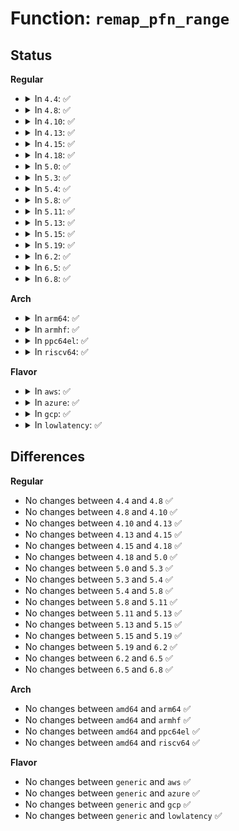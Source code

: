 # Function: <code>remap_pfn_range</code>

## Status
<b>Regular</b>
<ul>
<li>
<details>
<summary>In <code>4.4</code>: ✅</summary>

```c
int remap_pfn_range(struct vm_area_struct *vma, long unsigned int addr, long unsigned int pfn, long unsigned int size, pgprot_t prot);
```

**Collision:** Unique Global

**Inline:** No

**Transformation:** False

**Instances:**

```
In mm/memory.c (ffffffff811c0850)
Location: mm/memory.c:1694
Inline: False
Direct callers:
  - arch/x86/entry/vdso/vma.c:map_vdso
  - arch/x86/entry/vdso/vma.c:map_vdso
  - mm/memory.c:vm_iomap_memory
  - fs/proc/vmcore.c:remap_oldmem_pfn_range
  - fs/proc/vmcore.c:mmap_vmcore
  - drivers/xen/xenbus/xenbus_dev_backend.c:xenbus_backend_mmap
  - drivers/char/mem.c:mmap_mem
  - drivers/char/agp/frontend.c:agp_mmap
  - drivers/base/dma-mapping.c:dma_common_mmap
  - arch/x86/pci/i386.c:pci_mmap_page_range
```
**Symbols:**

```
ffffffff811c0850-ffffffff811c0c77: remap_pfn_range (STB_GLOBAL)
```
</details>
</li>
<li>
<details>
<summary>In <code>4.8</code>: ✅</summary>

```c
int remap_pfn_range(struct vm_area_struct *vma, long unsigned int addr, long unsigned int pfn, long unsigned int size, pgprot_t prot);
```

**Collision:** Unique Global

**Inline:** No

**Transformation:** False

**Instances:**

```
In mm/memory.c (ffffffff811dc240)
Location: mm/memory.c:1756
Inline: False
Direct callers:
  - mm/memory.c:vm_iomap_memory
  - fs/proc/vmcore.c:mmap_vmcore
  - fs/proc/vmcore.c:remap_oldmem_pfn_range
  - drivers/xen/xenbus/xenbus_dev_backend.c:xenbus_backend_mmap
  - drivers/char/mem.c:mmap_mem
  - drivers/char/agp/frontend.c:agp_mmap
  - drivers/base/dma-mapping.c:dma_common_mmap
  - drivers/usb/core/devio.c:usbdev_mmap
  - arch/x86/pci/i386.c:pci_mmap_page_range
```
**Symbols:**

```
ffffffff811dc240-ffffffff811dc670: remap_pfn_range (STB_GLOBAL)
```
</details>
</li>
<li>
<details>
<summary>In <code>4.10</code>: ✅</summary>

```c
int remap_pfn_range(struct vm_area_struct *vma, long unsigned int addr, long unsigned int pfn, long unsigned int size, pgprot_t prot);
```

**Collision:** Unique Global

**Inline:** No

**Transformation:** False

**Instances:**

```
In mm/memory.c (ffffffff811ebd50)
Location: mm/memory.c:1756
Inline: False
Direct callers:
  - mm/memory.c:vm_iomap_memory
  - fs/proc/vmcore.c:mmap_vmcore
  - fs/proc/vmcore.c:remap_oldmem_pfn_range
  - drivers/xen/xenbus/xenbus_dev_backend.c:xenbus_backend_mmap
  - drivers/char/mem.c:mmap_mem
  - drivers/char/agp/frontend.c:agp_mmap
  - drivers/base/dma-mapping.c:dma_common_mmap
  - drivers/usb/core/devio.c:usbdev_mmap
  - arch/x86/pci/i386.c:pci_mmap_page_range
```
**Symbols:**

```
ffffffff811ebd50-ffffffff811ec17e: remap_pfn_range (STB_GLOBAL)
```
</details>
</li>
<li>
<details>
<summary>In <code>4.13</code>: ✅</summary>

```c
int remap_pfn_range(struct vm_area_struct *vma, long unsigned int addr, long unsigned int pfn, long unsigned int size, pgprot_t prot);
```

**Collision:** Unique Global

**Inline:** No

**Transformation:** False

**Instances:**

```
In mm/memory.c (ffffffff811f6c50)
Location: mm/memory.c:1942
Inline: False
Direct callers:
  - mm/memory.c:vm_iomap_memory
  - fs/proc/vmcore.c:mmap_vmcore
  - fs/proc/vmcore.c:remap_oldmem_pfn_range
  - drivers/pci/mmap.c:pci_mmap_resource_range
  - drivers/xen/xenbus/xenbus_dev_backend.c:xenbus_backend_mmap
  - drivers/char/mem.c:mmap_mem
  - drivers/char/agp/frontend.c:agp_mmap
  - drivers/base/dma-mapping.c:dma_common_mmap
  - drivers/usb/core/devio.c:usbdev_mmap
```
**Symbols:**

```
ffffffff811f6c50-ffffffff811f7094: remap_pfn_range (STB_GLOBAL)
```
</details>
</li>
<li>
<details>
<summary>In <code>4.15</code>: ✅</summary>

```c
int remap_pfn_range(struct vm_area_struct *vma, long unsigned int addr, long unsigned int pfn, long unsigned int size, pgprot_t prot);
```

**Collision:** Unique Global

**Inline:** No

**Transformation:** False

**Instances:**

```
In mm/memory.c (ffffffff8120f180)
Location: mm/memory.c:2059
Inline: False
Direct callers:
  - mm/memory.c:vm_iomap_memory
  - fs/proc/vmcore.c:mmap_vmcore
  - fs/proc/vmcore.c:remap_oldmem_pfn_range
  - drivers/pci/mmap.c:pci_mmap_resource_range
  - drivers/xen/xenbus/xenbus_dev_backend.c:xenbus_backend_mmap
  - drivers/char/mem.c:mmap_mem
  - drivers/char/agp/frontend.c:agp_mmap
  - drivers/base/dma-mapping.c:dma_common_mmap
  - drivers/usb/core/devio.c:usbdev_mmap
```
**Symbols:**

```
ffffffff8120f180-ffffffff8120f638: remap_pfn_range (STB_GLOBAL)
```
</details>
</li>
<li>
<details>
<summary>In <code>4.18</code>: ✅</summary>

```c
int remap_pfn_range(struct vm_area_struct *vma, long unsigned int addr, long unsigned int pfn, long unsigned int size, pgprot_t prot);
```

**Collision:** Unique Global

**Inline:** No

**Transformation:** False

**Instances:**

```
In mm/memory.c (ffffffff8122ef10)
Location: mm/memory.c:2101
Inline: False
Direct callers:
  - kernel/dma/mapping.c:dma_common_mmap
  - mm/memory.c:vm_iomap_memory
  - fs/proc/vmcore.c:mmap_vmcore
  - fs/proc/vmcore.c:remap_oldmem_pfn_range
  - drivers/pci/mmap.c:pci_mmap_resource_range
  - drivers/xen/xenbus/xenbus_dev_backend.c:xenbus_backend_mmap
  - drivers/char/mem.c:mmap_mem
  - drivers/char/agp/frontend.c:agp_mmap
  - drivers/usb/core/devio.c:usbdev_mmap
  - net/xdp/xsk.c:xsk_mmap
```
**Symbols:**

```
ffffffff8122ef10-ffffffff8122f3d4: remap_pfn_range (STB_GLOBAL)
```
</details>
</li>
<li>
<details>
<summary>In <code>5.0</code>: ✅</summary>

```c
int remap_pfn_range(struct vm_area_struct *vma, long unsigned int addr, long unsigned int pfn, long unsigned int size, pgprot_t prot);
```

**Collision:** Unique Global

**Inline:** No

**Transformation:** False

**Instances:**

```
In mm/memory.c (ffffffff81243290)
Location: mm/memory.c:1837
Inline: False
Direct callers:
  - arch/x86/kernel/cpu/resctrl/pseudo_lock.c:pseudo_lock_dev_mmap
  - kernel/dma/mapping.c:dma_common_mmap
  - mm/memory.c:vm_iomap_memory
  - fs/proc/vmcore.c:mmap_vmcore
  - fs/proc/vmcore.c:remap_oldmem_pfn_range
  - drivers/pci/mmap.c:pci_mmap_resource_range
  - drivers/xen/xenbus/xenbus_dev_backend.c:xenbus_backend_mmap
  - drivers/char/mem.c:mmap_mem
  - drivers/char/agp/frontend.c:agp_mmap
  - drivers/usb/core/devio.c:usbdev_mmap
  - net/xdp/xsk.c:xsk_mmap
```
**Symbols:**

```
ffffffff81243290-ffffffff8124376b: remap_pfn_range (STB_GLOBAL)
```
</details>
</li>
<li>
<details>
<summary>In <code>5.3</code>: ✅</summary>

```c
int remap_pfn_range(struct vm_area_struct *vma, long unsigned int addr, long unsigned int pfn, long unsigned int size, pgprot_t prot);
```

**Collision:** Unique Global

**Inline:** No

**Transformation:** False

**Instances:**

```
In mm/memory.c (ffffffff812550c0)
Location: mm/memory.c:1892
Inline: False
Direct callers:
  - arch/x86/kernel/cpu/resctrl/pseudo_lock.c:pseudo_lock_dev_mmap
  - kernel/dma/mapping.c:dma_common_mmap
  - kernel/dma/coherent.c:__dma_mmap_from_coherent
  - mm/memory.c:vm_iomap_memory
  - fs/io_uring.c:io_uring_mmap
  - fs/proc/vmcore.c:mmap_vmcore
  - fs/proc/vmcore.c:remap_oldmem_pfn_range
  - drivers/pci/mmap.c:pci_mmap_resource_range
  - drivers/xen/xenbus/xenbus_dev_backend.c:xenbus_backend_mmap
  - drivers/char/mem.c:mmap_mem
  - drivers/char/agp/frontend.c:agp_mmap
  - drivers/usb/core/devio.c:usbdev_mmap
  - net/xdp/xsk.c:xsk_mmap
```
**Symbols:**

```
ffffffff812550c0-ffffffff812555b7: remap_pfn_range (STB_GLOBAL)
```
</details>
</li>
<li>
<details>
<summary>In <code>5.4</code>: ✅</summary>

```c
int remap_pfn_range(struct vm_area_struct *vma, long unsigned int addr, long unsigned int pfn, long unsigned int size, pgprot_t prot);
```

**Collision:** Unique Global

**Inline:** No

**Transformation:** False

**Instances:**

```
In mm/memory.c (ffffffff81263630)
Location: mm/memory.c:1897
Inline: False
Direct callers:
  - arch/x86/kernel/cpu/resctrl/pseudo_lock.c:pseudo_lock_dev_mmap
  - kernel/dma/mapping.c:dma_common_mmap
  - mm/memory.c:vm_iomap_memory
  - fs/io_uring.c:io_uring_mmap
  - fs/proc/vmcore.c:mmap_vmcore
  - fs/proc/vmcore.c:remap_oldmem_pfn_range
  - drivers/pci/mmap.c:pci_mmap_resource_range
  - drivers/xen/xenbus/xenbus_dev_backend.c:xenbus_backend_mmap
  - drivers/char/mem.c:mmap_mem
  - drivers/char/agp/frontend.c:agp_mmap
  - drivers/vfio/pci/vfio_pci.c:vfio_pci_mmap
  - drivers/usb/core/devio.c:usbdev_mmap
  - net/xdp/xsk.c:xsk_mmap
```
**Symbols:**

```
ffffffff81263630-ffffffff81263b27: remap_pfn_range (STB_GLOBAL)
```
</details>
</li>
<li>
<details>
<summary>In <code>5.8</code>: ✅</summary>

```c
int remap_pfn_range(struct vm_area_struct *vma, long unsigned int addr, long unsigned int pfn, long unsigned int size, pgprot_t prot);
```

**Collision:** Unique Global

**Inline:** No

**Transformation:** False

**Instances:**

```
In mm/memory.c (ffffffff812938a0)
Location: mm/memory.c:2096
Inline: False
Direct callers:
  - arch/x86/kernel/cpu/resctrl/pseudo_lock.c:pseudo_lock_dev_mmap
  - kernel/dma/mapping.c:dma_common_mmap
  - kernel/dma/direct.c:dma_direct_mmap
  - mm/memory.c:vm_iomap_memory
  - fs/io_uring.c:io_uring_mmap
  - fs/proc/vmcore.c:mmap_vmcore
  - fs/proc/vmcore.c:remap_oldmem_pfn_range
  - security/selinux/selinuxfs.c:sel_mmap_handle_status
  - drivers/pci/mmap.c:pci_mmap_resource_range
  - drivers/xen/xenbus/xenbus_dev_backend.c:xenbus_backend_mmap
  - drivers/char/mem.c:mmap_mem
  - drivers/char/agp/frontend.c:agp_mmap
  - drivers/iommu/dma-iommu.c:iommu_dma_mmap
  - drivers/vfio/pci/vfio_pci.c:vfio_pci_mmap_fault
  - drivers/usb/core/devio.c:usbdev_mmap
  - net/xdp/xsk.c:xsk_mmap
```
**Symbols:**

```
ffffffff812938a0-ffffffff81293cc9: remap_pfn_range (STB_GLOBAL)
```
</details>
</li>
<li>
<details>
<summary>In <code>5.11</code>: ✅</summary>

```c
int remap_pfn_range(struct vm_area_struct *vma, long unsigned int addr, long unsigned int pfn, long unsigned int size, pgprot_t prot);
```

**Collision:** Unique Global

**Inline:** No

**Transformation:** False

**Instances:**

```
In mm/memory.c (ffffffff8129e190)
Location: mm/memory.c:2270
Inline: False
Direct callers:
  - arch/x86/kernel/cpu/resctrl/pseudo_lock.c:pseudo_lock_dev_mmap
  - kernel/dma/direct.c:dma_direct_mmap
  - kernel/dma/ops_helpers.c:dma_common_mmap
  - mm/memory.c:vm_iomap_memory
  - fs/io_uring.c:io_uring_mmap
  - fs/proc/vmcore.c:mmap_vmcore
  - fs/proc/vmcore.c:remap_oldmem_pfn_range
  - security/selinux/selinuxfs.c:sel_mmap_handle_status
  - drivers/pci/mmap.c:pci_mmap_resource_range
  - drivers/xen/xenbus/xenbus_dev_backend.c:xenbus_backend_mmap
  - drivers/char/mem.c:mmap_mem
  - drivers/iommu/dma-iommu.c:iommu_dma_mmap
  - drivers/dma-buf/heaps/system_heap.c:system_heap_mmap
  - drivers/vfio/pci/vfio_pci.c:vfio_pci_mmap_fault
  - drivers/usb/core/devio.c:usbdev_mmap
  - net/xdp/xsk.c:xsk_mmap
```
**Symbols:**

```
ffffffff8129e190-ffffffff8129e5e9: remap_pfn_range (STB_GLOBAL)
```
</details>
</li>
<li>
<details>
<summary>In <code>5.13</code>: ✅</summary>

```c
int remap_pfn_range(struct vm_area_struct *vma, long unsigned int addr, long unsigned int pfn, long unsigned int size, pgprot_t prot);
```

**Collision:** Unique Global

**Inline:** No

**Transformation:** False

**Instances:**

```
In mm/memory.c (ffffffff812a3df0)
Location: mm/memory.c:2345
Inline: False
Direct callers:
  - arch/x86/kernel/cpu/resctrl/pseudo_lock.c:pseudo_lock_dev_mmap
  - kernel/dma/mapping.c:dma_mmap_pages
  - kernel/dma/direct.c:dma_direct_mmap
  - kernel/dma/ops_helpers.c:dma_common_mmap
  - mm/memory.c:vm_iomap_memory
  - fs/io_uring.c:io_uring_mmap
  - fs/proc/vmcore.c:mmap_vmcore
  - fs/proc/vmcore.c:remap_oldmem_pfn_range
  - security/selinux/selinuxfs.c:sel_mmap_handle_status
  - drivers/pci/mmap.c:pci_mmap_resource_range
  - drivers/xen/xenbus/xenbus_dev_backend.c:xenbus_backend_mmap
  - drivers/char/mem.c:mmap_mem
  - drivers/iommu/dma-iommu.c:iommu_dma_mmap
  - drivers/dma-buf/heaps/system_heap.c:system_heap_mmap
  - drivers/vfio/pci/vfio_pci.c:vfio_pci_mmap_fault
  - drivers/usb/core/devio.c:usbdev_mmap
  - net/xdp/xsk.c:xsk_mmap
```
**Symbols:**

```
ffffffff812a3df0-ffffffff812a3e89: remap_pfn_range (STB_GLOBAL)
```
</details>
</li>
<li>
<details>
<summary>In <code>5.15</code>: ✅</summary>

```c
int remap_pfn_range(struct vm_area_struct *vma, long unsigned int addr, long unsigned int pfn, long unsigned int size, pgprot_t prot);
```

**Collision:** Unique Global

**Inline:** No

**Transformation:** False

**Instances:**

```
In mm/memory.c (ffffffff812e5110)
Location: mm/memory.c:2440
Inline: False
Direct callers:
  - arch/x86/kernel/cpu/resctrl/pseudo_lock.c:pseudo_lock_dev_mmap
  - kernel/dma/mapping.c:dma_mmap_pages
  - kernel/dma/direct.c:dma_direct_mmap
  - kernel/dma/ops_helpers.c:dma_common_mmap
  - mm/memory.c:vm_iomap_memory
  - fs/io_uring.c:io_uring_mmap
  - fs/proc/vmcore.c:mmap_vmcore
  - fs/proc/vmcore.c:remap_oldmem_pfn_range
  - security/selinux/selinuxfs.c:sel_mmap_handle_status
  - drivers/pci/mmap.c:pci_mmap_resource_range
  - drivers/xen/xenbus/xenbus_dev_backend.c:xenbus_backend_mmap
  - drivers/char/mem.c:mmap_mem
  - drivers/iommu/dma-iommu.c:iommu_dma_mmap
  - drivers/dma-buf/heaps/system_heap.c:system_heap_mmap
  - drivers/vfio/pci/vfio_pci_core.c:vfio_pci_mmap_fault
  - drivers/usb/core/devio.c:usbdev_mmap
  - net/xdp/xsk.c:xsk_mmap
```
**Symbols:**

```
ffffffff812e5110-ffffffff812e51a9: remap_pfn_range (STB_GLOBAL)
```
</details>
</li>
<li>
<details>
<summary>In <code>5.19</code>: ✅</summary>

```c
int remap_pfn_range(struct vm_area_struct *vma, long unsigned int addr, long unsigned int pfn, long unsigned int size, pgprot_t prot);
```

**Collision:** Unique Global

**Inline:** No

**Transformation:** False

**Instances:**

```
In mm/memory.c (ffffffff81346ab0)
Location: mm/memory.c:2533
Inline: False
Direct callers:
  - arch/x86/kernel/cpu/resctrl/pseudo_lock.c:pseudo_lock_dev_mmap
  - kernel/dma/mapping.c:dma_mmap_pages
  - kernel/dma/direct.c:dma_direct_mmap
  - kernel/dma/ops_helpers.c:dma_common_mmap
  - mm/memory.c:vm_iomap_memory
  - fs/proc/vmcore.c:mmap_vmcore
  - fs/proc/vmcore.c:remap_oldmem_pfn_range
  - security/selinux/selinuxfs.c:sel_mmap_handle_status
  - io_uring/io_uring.c:io_uring_mmap
  - drivers/pci/mmap.c:pci_mmap_resource_range
  - drivers/xen/xenbus/xenbus_dev_backend.c:xenbus_backend_mmap
  - drivers/char/mem.c:mmap_mem
  - drivers/iommu/dma-iommu.c:iommu_dma_mmap
  - drivers/dma-buf/heaps/system_heap.c:system_heap_mmap
  - drivers/vfio/pci/vfio_pci_core.c:vfio_pci_mmap_fault
  - drivers/usb/core/devio.c:usbdev_mmap
  - net/xdp/xsk.c:xsk_mmap
```
**Symbols:**

```
ffffffff81346ab0-ffffffff81346b67: remap_pfn_range (STB_GLOBAL)
```
</details>
</li>
<li>
<details>
<summary>In <code>6.2</code>: ✅</summary>

```c
int remap_pfn_range(struct vm_area_struct *vma, long unsigned int addr, long unsigned int pfn, long unsigned int size, pgprot_t prot);
```

**Collision:** Unique Global

**Inline:** No

**Transformation:** False

**Instances:**

```
In mm/memory.c (ffffffff813beea0)
Location: mm/memory.c:2504
Inline: False
Direct callers:
  - arch/x86/kernel/cpu/resctrl/pseudo_lock.c:pseudo_lock_dev_mmap
  - kernel/dma/mapping.c:dma_mmap_pages
  - kernel/dma/direct.c:dma_direct_mmap
  - kernel/dma/ops_helpers.c:dma_common_mmap
  - mm/memory.c:vm_iomap_memory
  - fs/proc/vmcore.c:mmap_vmcore
  - fs/proc/vmcore.c:remap_oldmem_pfn_range
  - security/selinux/selinuxfs.c:sel_mmap_handle_status
  - io_uring/io_uring.c:io_uring_mmap
  - drivers/pci/mmap.c:pci_mmap_resource_range
  - drivers/xen/xenbus/xenbus_dev_backend.c:xenbus_backend_mmap
  - drivers/char/mem.c:mmap_mem
  - drivers/iommu/dma-iommu.c:iommu_dma_mmap
  - drivers/dma-buf/heaps/system_heap.c:system_heap_mmap
  - drivers/usb/core/devio.c:usbdev_mmap
  - net/xdp/xsk.c:xsk_mmap
```
**Symbols:**

```
ffffffff813beea0-ffffffff813bef57: remap_pfn_range (STB_GLOBAL)
```
</details>
</li>
<li>
<details>
<summary>In <code>6.5</code>: ✅</summary>

```c
int remap_pfn_range(struct vm_area_struct *vma, long unsigned int addr, long unsigned int pfn, long unsigned int size, pgprot_t prot);
```

**Collision:** Unique Global

**Inline:** No

**Transformation:** False

**Instances:**

```
In mm/memory.c (ffffffff813f3b10)
Location: mm/memory.c:2504
Inline: False
Direct callers:
  - arch/x86/kernel/cpu/resctrl/pseudo_lock.c:pseudo_lock_dev_mmap
  - kernel/dma/mapping.c:dma_mmap_pages
  - kernel/dma/direct.c:dma_direct_mmap
  - kernel/dma/ops_helpers.c:dma_common_mmap
  - mm/memory.c:vm_iomap_memory
  - fs/proc/vmcore.c:mmap_vmcore
  - fs/proc/vmcore.c:remap_oldmem_pfn_range
  - security/selinux/selinuxfs.c:sel_mmap_handle_status
  - io_uring/io_uring.c:io_uring_mmap
  - drivers/pci/mmap.c:pci_mmap_resource_range
  - drivers/xen/xenbus/xenbus_dev_backend.c:xenbus_backend_mmap
  - drivers/char/mem.c:mmap_mem
  - drivers/iommu/dma-iommu.c:iommu_dma_mmap
  - drivers/dma-buf/heaps/system_heap.c:system_heap_mmap
  - drivers/usb/core/devio.c:usbdev_mmap
```
**Symbols:**

```
ffffffff813f3b10-ffffffff813f3bcc: remap_pfn_range (STB_GLOBAL)
```
</details>
</li>
<li>
<details>
<summary>In <code>6.8</code>: ✅</summary>

```c
int remap_pfn_range(struct vm_area_struct *vma, long unsigned int addr, long unsigned int pfn, long unsigned int size, pgprot_t prot);
```

**Collision:** Unique Global

**Inline:** No

**Transformation:** False

**Instances:**

```
In mm/memory.c (ffffffff8141e7a0)
Location: mm/memory.c:2527
Inline: False
Direct callers:
  - arch/x86/kernel/cpu/resctrl/pseudo_lock.c:pseudo_lock_dev_mmap
  - kernel/dma/mapping.c:dma_mmap_pages
  - kernel/dma/direct.c:dma_direct_mmap
  - kernel/dma/ops_helpers.c:dma_common_mmap
  - mm/memory.c:vm_iomap_memory
  - fs/proc/vmcore.c:mmap_vmcore
  - fs/proc/vmcore.c:remap_oldmem_pfn_range
  - security/selinux/selinuxfs.c:sel_mmap_handle_status
  - io_uring/io_uring.c:io_uring_mmap
  - drivers/pci/mmap.c:pci_mmap_resource_range
  - drivers/xen/xenbus/xenbus_dev_backend.c:xenbus_backend_mmap
  - drivers/char/mem.c:mmap_mem
  - drivers/iommu/dma-iommu.c:iommu_dma_mmap
  - drivers/dma-buf/heaps/system_heap.c:system_heap_mmap
  - drivers/usb/core/devio.c:usbdev_mmap
```
**Symbols:**

```
ffffffff8141e7a0-ffffffff8141e85c: remap_pfn_range (STB_GLOBAL)
```
</details>
</li>
</ul>
<b>Arch</b>
<ul>
<li>
<details>
<summary>In <code>arm64</code>: ✅</summary>

```c
int remap_pfn_range(struct vm_area_struct *vma, long unsigned int addr, long unsigned int pfn, long unsigned int size, pgprot_t prot);
```

**Collision:** Unique Global

**Inline:** No

**Transformation:** False

**Instances:**

```
In mm/memory.c (ffff8000102fa850)
Location: mm/memory.c:1897
Inline: False
Direct callers:
  - kernel/dma/mapping.c:dma_common_mmap
  - kernel/dma/coherent.c:__dma_mmap_from_coherent
  - mm/memory.c:vm_iomap_memory
  - fs/io_uring.c:io_uring_mmap
  - fs/proc/vmcore.c:mmap_vmcore
  - fs/proc/vmcore.c:remap_oldmem_pfn_range
  - drivers/pci/mmap.c:pci_mmap_resource_range
  - drivers/video/fbdev/amba-clcd.c:clcdfb_of_vram_mmap
  - drivers/xen/xenbus/xenbus_dev_backend.c:xenbus_backend_mmap
  - drivers/char/mem.c:mmap_mem
  - drivers/iommu/dma-iommu.c:iommu_dma_mmap
  - drivers/usb/core/devio.c:usbdev_mmap
  - net/xdp/xsk.c:xsk_mmap
```
**Symbols:**

```
ffff8000102fa850-ffff8000102fac00: remap_pfn_range (STB_GLOBAL)
```
</details>
</li>
<li>
<details>
<summary>In <code>armhf</code>: ✅</summary>

```c
int remap_pfn_range(struct vm_area_struct *vma, long unsigned int addr, long unsigned int pfn, long unsigned int size, pgprot_t prot);
```

**Collision:** Unique Global

**Inline:** No

**Transformation:** False

**Instances:**

```
In mm/memory.c (c0517950)
Location: mm/memory.c:1897
Inline: False
Direct callers:
  - kernel/dma/mapping.c:dma_common_mmap
  - kernel/dma/coherent.c:__dma_mmap_from_coherent
  - mm/memory.c:vm_iomap_memory
  - fs/io_uring.c:io_uring_mmap
  - fs/proc/vmcore.c:mmap_vmcore
  - fs/proc/vmcore.c:remap_oldmem_pfn_range
  - drivers/pci/mmap.c:pci_mmap_resource_range
  - drivers/video/fbdev/amba-clcd.c:clcdfb_of_vram_mmap
  - drivers/char/mem.c:mmap_mem
  - drivers/usb/core/devio.c:usbdev_mmap
  - net/xdp/xsk.c:xsk_mmap
```
**Symbols:**

```
c0517950-c0517bb0: remap_pfn_range (STB_GLOBAL)
```
</details>
</li>
<li>
<details>
<summary>In <code>ppc64el</code>: ✅</summary>

```c
int remap_pfn_range(struct vm_area_struct *vma, long unsigned int addr, long unsigned int pfn, long unsigned int size, pgprot_t prot);
```

**Collision:** Unique Global

**Inline:** No

**Transformation:** False

**Instances:**

```
In mm/memory.c (c0000000003c4ea0)
Location: mm/memory.c:1897
Inline: False
Direct callers:
  - arch/powerpc/kernel/proc_powerpc.c:page_map_mmap
  - arch/powerpc/kernel/pci-common.c:pci_mmap_legacy_page_range
  - kernel/dma/mapping.c:dma_common_mmap
  - kernel/dma/coherent.c:__dma_mmap_from_coherent
  - mm/memory.c:vm_iomap_memory
  - fs/io_uring.c:io_uring_mmap
  - fs/proc/vmcore.c:mmap_vmcore
  - fs/proc/vmcore.c:remap_oldmem_pfn_range
  - security/selinux/selinuxfs.c:sel_mmap_handle_status
  - drivers/pci/mmap.c:pci_mmap_resource_range
  - drivers/char/mem.c:mmap_mem
  - drivers/char/agp/frontend.c:agp_mmap
  - drivers/char/agp/frontend.c:agp_mmap
  - drivers/vfio/pci/vfio_pci.c:vfio_pci_mmap
  - drivers/vfio/pci/vfio_pci_nvlink2.c:vfio_pci_npu2_mmap
  - drivers/usb/core/devio.c:usbdev_mmap
  - net/xdp/xsk.c:xsk_mmap
```
**Symbols:**

```
c0000000003c4ea0-c0000000003c5510: remap_pfn_range (STB_GLOBAL)
```
</details>
</li>
<li>
<details>
<summary>In <code>riscv64</code>: ✅</summary>

```c
int remap_pfn_range(struct vm_area_struct *vma, long unsigned int addr, long unsigned int pfn, long unsigned int size, pgprot_t prot);
```

**Collision:** Unique Global

**Inline:** No

**Transformation:** False

**Instances:**

```
In mm/memory.c (ffffffe00020a316)
Location: mm/memory.c:1897
Inline: False
Direct callers:
  - kernel/dma/mapping.c:dma_common_mmap
  - kernel/dma/coherent.c:__dma_mmap_from_coherent
  - mm/memory.c:vm_iomap_memory
  - fs/io_uring.c:io_uring_mmap
  - drivers/char/mem.c:mmap_mem
  - drivers/usb/core/devio.c:usbdev_mmap
  - net/xdp/xsk.c:xsk_mmap
```
**Symbols:**

```
ffffffe00020a316-ffffffe00020a58a: remap_pfn_range (STB_GLOBAL)
```
</details>
</li>
</ul>
<b>Flavor</b>
<ul>
<li>
<details>
<summary>In <code>aws</code>: ✅</summary>

```c
int remap_pfn_range(struct vm_area_struct *vma, long unsigned int addr, long unsigned int pfn, long unsigned int size, pgprot_t prot);
```

**Collision:** Unique Global

**Inline:** No

**Transformation:** False

**Instances:**

```
In mm/memory.c (ffffffff8125bc80)
Location: mm/memory.c:1897
Inline: False
Direct callers:
  - arch/x86/kernel/cpu/resctrl/pseudo_lock.c:pseudo_lock_dev_mmap
  - kernel/dma/mapping.c:dma_common_mmap
  - mm/memory.c:vm_iomap_memory
  - fs/io_uring.c:io_uring_mmap
  - fs/proc/vmcore.c:mmap_vmcore
  - fs/proc/vmcore.c:remap_oldmem_pfn_range
  - drivers/pci/mmap.c:pci_mmap_resource_range
  - drivers/xen/xenbus/xenbus_dev_backend.c:xenbus_backend_mmap
  - drivers/char/mem.c:mmap_mem
  - drivers/char/agp/frontend.c:agp_mmap
  - drivers/usb/core/devio.c:usbdev_mmap
  - net/xdp/xsk.c:xsk_mmap
```
**Symbols:**

```
ffffffff8125bc80-ffffffff8125c177: remap_pfn_range (STB_GLOBAL)
```
</details>
</li>
<li>
<details>
<summary>In <code>azure</code>: ✅</summary>

```c
int remap_pfn_range(struct vm_area_struct *vma, long unsigned int addr, long unsigned int pfn, long unsigned int size, pgprot_t prot);
```

**Collision:** Unique Global

**Inline:** No

**Transformation:** False

**Instances:**

```
In mm/memory.c (ffffffff8124e240)
Location: mm/memory.c:1897
Inline: False
Direct callers:
  - arch/x86/kernel/cpu/resctrl/pseudo_lock.c:pseudo_lock_dev_mmap
  - kernel/dma/mapping.c:dma_common_mmap
  - mm/memory.c:vm_iomap_memory
  - fs/io_uring.c:io_uring_mmap
  - fs/proc/vmcore.c:mmap_vmcore
  - fs/proc/vmcore.c:remap_oldmem_pfn_range
  - drivers/pci/mmap.c:pci_mmap_resource_range
  - drivers/char/mem.c:mmap_mem
  - drivers/char/agp/frontend.c:agp_mmap
  - drivers/vfio/pci/vfio_pci.c:vfio_pci_mmap
  - drivers/usb/core/devio.c:usbdev_mmap
  - net/xdp/xsk.c:xsk_mmap
```
**Symbols:**

```
ffffffff8124e240-ffffffff8124e704: remap_pfn_range (STB_GLOBAL)
```
</details>
</li>
<li>
<details>
<summary>In <code>gcp</code>: ✅</summary>

```c
int remap_pfn_range(struct vm_area_struct *vma, long unsigned int addr, long unsigned int pfn, long unsigned int size, pgprot_t prot);
```

**Collision:** Unique Global

**Inline:** No

**Transformation:** False

**Instances:**

```
In mm/memory.c (ffffffff81259a20)
Location: mm/memory.c:1897
Inline: False
Direct callers:
  - arch/x86/kernel/cpu/resctrl/pseudo_lock.c:pseudo_lock_dev_mmap
  - kernel/dma/mapping.c:dma_common_mmap
  - mm/memory.c:vm_iomap_memory
  - fs/io_uring.c:io_uring_mmap
  - fs/proc/vmcore.c:mmap_vmcore
  - fs/proc/vmcore.c:remap_oldmem_pfn_range
  - drivers/pci/mmap.c:pci_mmap_resource_range
  - drivers/xen/xenbus/xenbus_dev_backend.c:xenbus_backend_mmap
  - drivers/char/mem.c:mmap_mem
  - drivers/char/agp/frontend.c:agp_mmap
  - drivers/vfio/pci/vfio_pci.c:vfio_pci_mmap
  - drivers/usb/core/devio.c:usbdev_mmap
  - net/xdp/xsk.c:xsk_mmap
```
**Symbols:**

```
ffffffff81259a20-ffffffff81259f17: remap_pfn_range (STB_GLOBAL)
```
</details>
</li>
<li>
<details>
<summary>In <code>lowlatency</code>: ✅</summary>

```c
int remap_pfn_range(struct vm_area_struct *vma, long unsigned int addr, long unsigned int pfn, long unsigned int size, pgprot_t prot);
```

**Collision:** Unique Global

**Inline:** No

**Transformation:** False

**Instances:**

```
In mm/memory.c (ffffffff81269420)
Location: mm/memory.c:1897
Inline: False
Direct callers:
  - arch/x86/kernel/cpu/resctrl/pseudo_lock.c:pseudo_lock_dev_mmap
  - kernel/dma/mapping.c:dma_common_mmap
  - mm/memory.c:vm_iomap_memory
  - fs/io_uring.c:io_uring_mmap
  - fs/proc/vmcore.c:mmap_vmcore
  - fs/proc/vmcore.c:remap_oldmem_pfn_range
  - drivers/pci/mmap.c:pci_mmap_resource_range
  - drivers/xen/xenbus/xenbus_dev_backend.c:xenbus_backend_mmap
  - drivers/char/mem.c:mmap_mem
  - drivers/char/agp/frontend.c:agp_mmap
  - drivers/vfio/pci/vfio_pci.c:vfio_pci_mmap
  - drivers/usb/core/devio.c:usbdev_mmap
  - net/xdp/xsk.c:xsk_mmap
```
**Symbols:**

```
ffffffff81269420-ffffffff81269915: remap_pfn_range (STB_GLOBAL)
```
</details>
</li>
</ul>

## Differences
<b>Regular</b>
<ul>
<li>
No changes between <code>4.4</code> and <code>4.8</code> ✅
</li>
<li>
No changes between <code>4.8</code> and <code>4.10</code> ✅
</li>
<li>
No changes between <code>4.10</code> and <code>4.13</code> ✅
</li>
<li>
No changes between <code>4.13</code> and <code>4.15</code> ✅
</li>
<li>
No changes between <code>4.15</code> and <code>4.18</code> ✅
</li>
<li>
No changes between <code>4.18</code> and <code>5.0</code> ✅
</li>
<li>
No changes between <code>5.0</code> and <code>5.3</code> ✅
</li>
<li>
No changes between <code>5.3</code> and <code>5.4</code> ✅
</li>
<li>
No changes between <code>5.4</code> and <code>5.8</code> ✅
</li>
<li>
No changes between <code>5.8</code> and <code>5.11</code> ✅
</li>
<li>
No changes between <code>5.11</code> and <code>5.13</code> ✅
</li>
<li>
No changes between <code>5.13</code> and <code>5.15</code> ✅
</li>
<li>
No changes between <code>5.15</code> and <code>5.19</code> ✅
</li>
<li>
No changes between <code>5.19</code> and <code>6.2</code> ✅
</li>
<li>
No changes between <code>6.2</code> and <code>6.5</code> ✅
</li>
<li>
No changes between <code>6.5</code> and <code>6.8</code> ✅
</li>
</ul>
<b>Arch</b>
<ul>
<li>
No changes between <code>amd64</code> and <code>arm64</code> ✅
</li>
<li>
No changes between <code>amd64</code> and <code>armhf</code> ✅
</li>
<li>
No changes between <code>amd64</code> and <code>ppc64el</code> ✅
</li>
<li>
No changes between <code>amd64</code> and <code>riscv64</code> ✅
</li>
</ul>
<b>Flavor</b>
<ul>
<li>
No changes between <code>generic</code> and <code>aws</code> ✅
</li>
<li>
No changes between <code>generic</code> and <code>azure</code> ✅
</li>
<li>
No changes between <code>generic</code> and <code>gcp</code> ✅
</li>
<li>
No changes between <code>generic</code> and <code>lowlatency</code> ✅
</li>
</ul>
